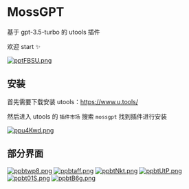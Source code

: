 # MossGPT

基于 gpt-3.5-turbo 的 utools 插件

欢迎 start ✨

[![pptFBSU.png](https://s1.ax1x.com/2023/03/19/pptFBSU.png)](https://imgse.com/i/pptFBSU)

## 安装

首先需要下载安装 utools：https://www.u.tools/

然后进入 utools 的 `插件市场` 搜索 `mossgpt` 找到插件进行安装

[![ppu4Kwd.png](https://s1.ax1x.com/2023/03/10/ppu4Kwd.png)](https://imgse.com/i/ppu4Kwd)

## 部分界面

[![ppbtwp8.png](https://s1.ax1x.com/2023/04/09/ppbtwp8.png)](https://imgse.com/i/ppbtwp8)
[![ppbtaff.png](https://s1.ax1x.com/2023/04/09/ppbtaff.png)](https://imgse.com/i/ppbtaff)
[![ppbtNkt.png](https://s1.ax1x.com/2023/04/09/ppbtNkt.png)](https://imgse.com/i/ppbtNkt)
[![ppbtUtP.png](https://s1.ax1x.com/2023/04/09/ppbtUtP.png)](https://imgse.com/i/ppbtUtP)
[![ppbt01S.png](https://s1.ax1x.com/2023/04/09/ppbt01S.png)](https://imgse.com/i/ppbt01S)
[![ppbtB6g.png](https://s1.ax1x.com/2023/04/09/ppbtB6g.png)](https://imgse.com/i/ppbtB6g)